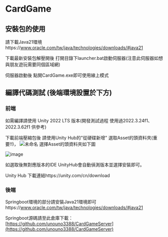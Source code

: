 # CardGame
## 安裝包的使用
請下載Java21環境https://www.oracle.com/tw/java/technologies/downloads/#java21

下載最新安裝包解壓開後 打開目錄下launcher.bat啟動伺服器(注意此伺服器如想與朋友遊玩需要同個區域網)

伺服器啟動後 點開CardGame.exe即可使用線上模式

## 編譯代碼測試 (後端環境設置於下方)
### 前端
如需編譯請使用 Unity 2022 LTS 版本(開發測試過程 使用過2022.3.24f1、2022.3.62f1 供參考)

下載前端壓縮包後 請使用Unity Hub的"從硬碟新增" 選取Asset的頭資料夾(重要!!)，
![未命名](https://github.com/user-attachments/assets/eb870b29-231c-42a7-9b3b-4cad044b2836)
選擇Asset的頭資料夾如下圖

![image](https://github.com/user-attachments/assets/b5726f68-4bd0-4538-a412-bb4aa55215fb)

如選取後無對應版本的IDE UnityHub會自動偵測版本並選擇安裝即可。

Unity Hub 下載連結https://unity.com/cn/download
### 後端
Springboot環境的部分請安裝Java21環境即可https://www.oracle.com/tw/java/technologies/downloads/#java21

Springboot源碼請至此倉庫下載：[https://github.com/unouno3388/CardGameServer](https://github.com/unouno3388/CardGameServer)
